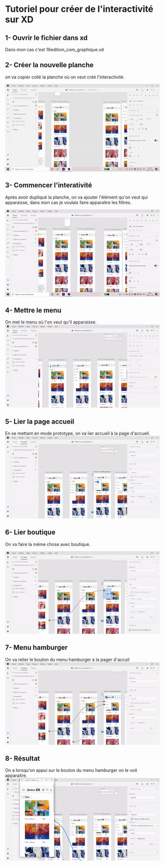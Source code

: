 # Tutoriel pour créer de l'interactivité sur XD
## 1- Ouvrir le fichier dans xd
Dans mon cas c'est 16edition_com_graphique.xd
 
## 2- Créer la nouvelle planche

on va copier collé la planche où on veut créé l'interactivité.

![capture d'écran](media/capture_etape_1.gif)

## 3- Commencer l'interativité
Après avoir dupliqué la planche, on va ajouter l'élément qu'on veut qui apparaisse, dans mon cas je voulais faire apparaitre les filtres.


![capture d'écran etape 2](media/capture_etape_2.gif)

## 4- Mettre le menu 
On met le menu où l'on veut qu'il apparaisse.
![capture d'écran](media/ezgif.com-gif-maker7.gif)

## 5- Lier la page accueil
En se mettant en mode prototype, on va lier accueil à la page d'accueil.
![capture d'écran](media/ezgif.com-gif-maker18.gif)
## 6- Lier boutique
On va faire la même chose avec boutique.

![capture d'écran](media/ezgif.com-gif-maker20.gif)
## 7- Menu hamburger
On va relier le bouton du menu hamburger à la pager d'accuil
![capture d'écran](media/ezgif.com-gif-maker22.gif)

## 8- Résultat
On a lorsqu'on appui sur le bouton du menu hamburger on le voit apparaitre. 
![capture d'écran](media/ezgif.com-gif-maker14.gif)






